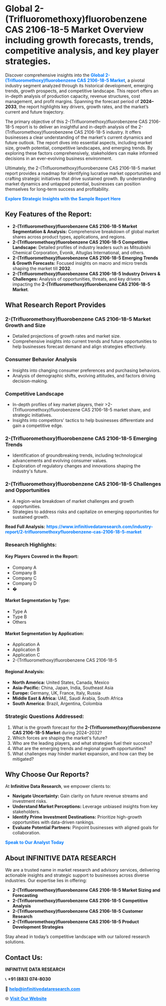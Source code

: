 <h1>Global 2-(Trifluoromethoxy)fluorobenzene CAS 2106-18-5 Market Overview including growth forecasts, trends, competitive analysis, and key player strategies.</h1>
<p>
Discover comprehensive insights into the 
<a href="https://www.infinitivedataresearch.com/industry-report/2-trifluoromethoxyfluorobenzene-cas-2106-18-5-market" rel="dofollow" style="color: #007BFF; text-decoration: none;"><strong>Global 2-(Trifluoromethoxy)fluorobenzene CAS 2106-18-5 Market</strong></a>, a pivotal industry segment analyzed through its historical development, emerging trends, growth prospects, and competitive landscape. This report offers an in-depth analysis of production capacity, revenue structures, cost management, and profit margins. Spanning the forecast period of <strong>2024–2033</strong>, the report highlights key drivers, growth rates, and the market’s current and future trajectory.
</p>
<p>
The primary objective of this 2-(Trifluoromethoxy)fluorobenzene CAS 2106-18-5 report is to deliver an insightful and in-depth analysis of the 2-(Trifluoromethoxy)fluorobenzene CAS 2106-18-5 industry. It offers businesses a clear understanding of the market's current dynamics and future outlook. The report dives into essential aspects, including market size, growth potential, competitive landscapes, and emerging trends. By exploring these factors comprehensively, stakeholders can make informed decisions in an ever-evolving business environment.
</p>
<p>
Ultimately, the 2-(Trifluoromethoxy)fluorobenzene CAS 2106-18-5 market report provides a roadmap for identifying lucrative market opportunities and crafting strategic initiatives that drive sustained growth. By understanding market dynamics and untapped potential, businesses can position themselves for long-term success and profitability.
</p>
<p>
<a href="https://www.infinitivedataresearch.com/request-sample/reportId=110265" style="color: #007BFF; text-decoration: none;"><strong>Explore Strategic Insights with the Sample Report Here</strong></a>
</p>

<h2>Key Features of the Report:</h2>
<ul>
<li><strong>2-(Trifluoromethoxy)fluorobenzene CAS 2106-18-5 Market Segmentation & Analysis:</strong> Comprehensive breakdown of global market shares across product types, applications, and regions.</li>
<li><strong>2-(Trifluoromethoxy)fluorobenzene CAS 2106-18-5 Competitive Landscape:</strong> Detailed profiles of industry leaders such as Mitsubishi Chemical Corporation, Evonik, Altuglas International, and others.</li>
<li><strong>2-(Trifluoromethoxy)fluorobenzene CAS 2106-18-5 Emerging Trends & Growth Forecasts:</strong> Focused insights on macro and micro trends shaping the market till <strong>2032</strong>.</li>
<li><strong>2-(Trifluoromethoxy)fluorobenzene CAS 2106-18-5 Industry Drivers & Challenges:</strong> Analysis of opportunities, threats, and key drivers impacting the <strong>2-(Trifluoromethoxy)fluorobenzene CAS 2106-18-5 Market</strong>.</li>
</ul>

<h2>What Research Report Provides</h2>
<h3>2-(Trifluoromethoxy)fluorobenzene CAS 2106-18-5 Market Growth and Size</h3>
<ul>
<li>Detailed projections of growth rates and market size.</li>
<li>Comprehensive insights into current trends and future opportunities to help businesses forecast demand and align strategies effectively.</li>
</ul>

<h3>Consumer Behavior Analysis</h3>
<ul>
<li>Insights into changing consumer preferences and purchasing behaviors.</li>
<li>Analysis of demographic shifts, evolving attitudes, and factors driving decision-making.</li>
</ul>

<h3>Competitive Landscape</h3>
<ul>
<li>In-depth profiles of key market players, their >2-(Trifluoromethoxy)fluorobenzene CAS 2106-18-5 market share, and strategic initiatives.</li>
<li>Insights into competitors' tactics to help businesses differentiate and gain a competitive edge.</li>
</ul>

<h3>2-(Trifluoromethoxy)fluorobenzene CAS 2106-18-5 Emerging Trends</h3>
<ul>
<li>Identification of groundbreaking trends, including technological advancements and evolving consumer values.</li>
<li>Exploration of regulatory changes and innovations shaping the industry's future.</li>
</ul>

<h3>2-(Trifluoromethoxy)fluorobenzene CAS 2106-18-5 Challenges and Opportunities</h3>
<ul>
<li>A region-wise breakdown of market challenges and growth opportunities.</li>
<li>Strategies to address risks and capitalize on emerging opportunities for sustained growth.</li>
</ul>
<p><strong>Read Full Analysis:</strong> <a href="https://www.infinitivedataresearch.com/industry-report/2-trifluoromethoxyfluorobenzene-cas-2106-18-5-market" rel="dofollow" style="color: #007BFF; text-decoration: none;"><strong>https://www.infinitivedataresearch.com/industry-report/2-trifluoromethoxyfluorobenzene-cas-2106-18-5-market</strong></a></p>
<h3>Research Highlights:</h3>
<h4>Key Players Covered in the Report:</h4>
<ul><li>Company A</li><li>Company B</li><li>Company C</li><li>Company D</li><li>�</li></ul>
<h4>Market Segmentation by Type:</h4>
<ul><li>Type A</li><li>Type B</li><li>Others</li></ul>
<h4>Market Segmentation by Application:</h4>
<ul><li>Application A</li><li>Application B</li><li>Application C</li><li>2-(Trifluoromethoxy)fluorobenzene CAS 2106-18-5</li></ul>

<h4>Regional Analysis:</h4>
<ul>
<li><strong>North America:</strong> United States, Canada, Mexico</li>
<li><strong>Asia-Pacific:</strong> China, Japan, India, Southeast Asia</li>
<li><strong>Europe:</strong> Germany, UK, France, Italy, Russia</li>
<li><strong>Middle East & Africa:</strong> UAE, Saudi Arabia, South Africa</li>
<li><strong>South America:</strong> Brazil, Argentina, Colombia</li>
</ul>

<h3>Strategic Questions Addressed:</h3>
<ol>
<li>What is the growth forecast for the <strong>2-(Trifluoromethoxy)fluorobenzene CAS 2106-18-5 Market</strong> during 2024–2032?</li>
<li>Which forces are shaping the market's future?</li>
<li>Who are the leading players, and what strategies fuel their success?</li>
<li>What are the emerging trends and regional growth opportunities?</li>
<li>What challenges may hinder market expansion, and how can they be mitigated?</li>
</ol>

<h2>Why Choose Our Reports?</h2>
<p>At <strong>Infinitive Data Research</strong>, we empower clients to:</p>
<ul>
<li><strong>Navigate Uncertainty:</strong> Gain clarity on future revenue streams and investment risks.</li>
<li><strong>Understand Market Perceptions:</strong> Leverage unbiased insights from key stakeholders.</li>
<li><strong>Identify Prime Investment Destinations:</strong> Prioritize high-growth opportunities with data-driven rankings.</li>
<li><strong>Evaluate Potential Partners:</strong> Pinpoint businesses with aligned goals for collaboration.</li>
</ul>
<p><a href="https://www.infinitivedataresearch.com/industry-report/2-trifluoromethoxyfluorobenzene-cas-2106-18-5-market" rel="dofollow" style="color: #007BFF; text-decoration: none;"><strong>Speak to Our Analyst Today</strong></a></p>

<h2>About INFINITIVE DATA RESEARCH</h2>
<p>We are a trusted name in market research and advisory services, delivering actionable insights and strategic support to businesses across diverse industries. Our expertise lies in offering:</p>
<ul>
<li><strong>2-(Trifluoromethoxy)fluorobenzene CAS 2106-18-5 Market Sizing and Forecasting</strong></li>
<li><strong>2-(Trifluoromethoxy)fluorobenzene CAS 2106-18-5 Competitive Analysis</strong></li>
<li><strong>2-(Trifluoromethoxy)fluorobenzene CAS 2106-18-5 Customer Research</strong></li>
<li><strong>2-(Trifluoromethoxy)fluorobenzene CAS 2106-18-5 Product Development Strategies</strong></li>
</ul>
<p>Stay ahead in today’s competitive landscape with our tailored research solutions.</p>

<h2>Contact Us:</h2>
<p><strong>INFINITIVE DATA RESEARCH</strong></p>
<p>📞 <strong>+91 (883) 074-8030</strong></p>
<p>📧 <strong><a href="mailto:help@infinitivedataresearch.com" style="color: #007BFF;">help@infinitivedataresearch.com</a></strong></p>
<p>🌐 <strong><a href="https://www.infinitivedataresearch.com" rel="dofollow" style="color: #007BFF;">Visit Our Website</a></strong></p>